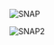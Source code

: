 
![SNAP](https://github.com/Abdelfattah1872/Ans-Task1/assets/57042795/99519632-bf27-4375-b3aa-4f1b34a9ce90)

![SNAP2](https://github.com/Abdelfattah1872/Ans-Task1/assets/57042795/c70aa592-0b06-44ab-8cc9-3c7bd783b7f9)
